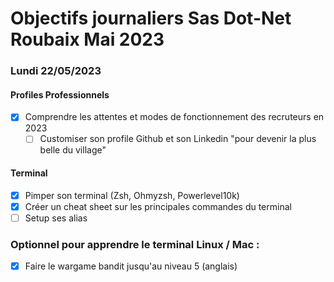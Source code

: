 # Objectifs journaliers Sas Dot-Net Roubaix Mai 2023

### Lundi 22/05/2023

#### Profiles Professionnels

- [x] Comprendre les attentes et modes de fonctionnement des recruteurs en 2023
  - [ ] Customiser son profile Github et son Linkedin "pour devenir la plus belle du village"

#### Terminal

- [x] Pimper son terminal (Zsh, Ohmyzsh, Powerlevel10k)
- [x] Créer un cheat sheet sur les principales commandes du terminal
- [ ] Setup ses alias

### Optionnel pour apprendre le terminal Linux / Mac :

- [x] Faire le wargame bandit jusqu'au niveau 5 (anglais)
